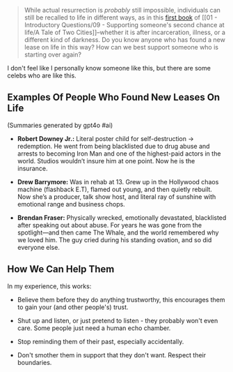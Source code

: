 > While actual resurrection is *probably* still impossible, individuals can still be recalled to life in different ways, as in this [first book](https://etc.usf.edu/lit2go/22/a-tale-of-two-cities/108/book-the-first-recalled-to-lifechapter-1-the-period/) of [[01 - Introductory Questions/09 - Supporting someone's second chance at life/A Tale of Two Cities]]–whether it is after incarceration, illness, or a different kind of darkness. Do you know anyone who has found a new lease on life in this way? How can we best support someone who is starting over again?

I don't feel like I personally know someone like this, but there are some celebs who are like this.

## Examples Of People Who Found New Leases On Life

(Summaries generated by gpt4o #ai)

 - **Robert Downey Jr.:** Literal poster child for self-destruction -> redemption. He went from being blacklisted due to drug abuse and arrests to becoming Iron Man and one of the highest-paid actors in the world. Studios wouldn’t insure him at one point. Now he is the insurance.

 - **Drew Barrymore:** Was in rehab at 13. Grew up in the Hollywood chaos machine (flashback E.T), flamed out young, and then quietly rebuilt. Now she’s a producer, talk show host, and literal ray of sunshine with emotional range and business chops.

 - **Brendan Fraser:** Physically wrecked, emotionally devastated, blacklisted after speaking out about abuse. For years he was gone from the spotlight—and then came The Whale, and the world remembered why we loved him. The guy cried during his standing ovation, and so did everyone else.


## How We Can Help Them

In my experience, this works:

 - Believe them before they do anything trustworthy, this encourages them to gain your (and other people's) trust.
 
 - Shut up and listen, or just pretend to listen - they probably won't even care. Some people just need a human echo chamber.
 
 - Stop reminding them of their past, especially accidentally.
 
 - Don't smother them in support that they don't want. Respect their boundaries.
